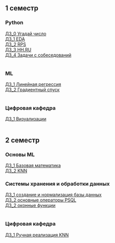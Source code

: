 ## 1 семестр
### Python
[ДЗ_0 Угадай число](https://github.com/Vendor62/MIPT_practice/tree/main/homework/py_hw_0)<br>
[ДЗ_1 EDA](https://github.com/Vendor62/MIPT_practice/tree/main/homework/py_hw_1)<br>
[ДЗ_2 RPS](https://github.com/Vendor62/MIPT_practice/tree/main/homework/py_hw_2)<br>
[ДЗ_3 HH.RU](https://github.com/Vendor62/MIPT_practice/tree/main/homework/py_hw_3)<br>
[ДЗ_4 Задачи с собеседований](https://github.com/Vendor62/MIPT_practice/blob/main/homework/py_hw_4/py_hw_4.ipynb)<br><br>
### ML
[ДЗ_1 Линейная регрессия](https://github.com/Vendor62/MIPT_practice/tree/main/homework/ml_hw_1)<br>
[ДЗ_2 Градиентный спуск](https://github.com/Vendor62/MIPT_practice/tree/main/homework/ml_hw_2)<br><br>
### Цифровая кафедра
[ДЗ_1 Визуализации](https://github.com/Vendor62/MIPT_practice/tree/main/homework/dd_hw_1cd)<br><br>
## 2 семестр
### Основы ML
[ДЗ_1 Базовая математика](https://github.com/Vendor62/MIPT_practice/tree/main/homework/fml_hw_1/fml_1.ipynb)<br>
[ДЗ_2 KNN](https://github.com/Vendor62/MIPT_practice/tree/main/homework/fml_hw_2/fml_2.ipynb)<br>
### Системы хранения и обработки данных
[ДЗ_1 создание и нормализация базы данных](https://github.com/Vendor62/MIPT_practice/blob/main/homework/dsps_hw_1/dsps_1.ipynb)<br>
[ДЗ_2 основные операторы PSQL](https://github.com/Vendor62/MIPT_practice/blob/main/homework/dsps_hw_2/dsps_2.ipynb)<br>
[ДЗ_2 оконные функции](https://github.com/Vendor62/MIPT_practice/blob/main/homework/dsps_hw_3/dsps_3.ipynb)<br><br>
### Цифровая кафедра
[ДЗ_1 Ручная реализация KNN](https://github.com/Vendor62/MIPT_practice/blob/main/homework/dd_hw_2_1)<br>